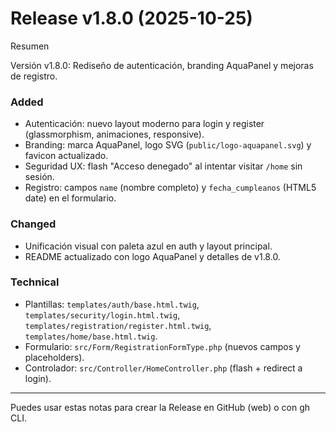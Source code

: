 # Release v1.8.0 (2025-10-25)

Resumen

Versión v1.8.0: Rediseño de autenticación, branding AquaPanel y mejoras de registro.

### Added

- Autenticación: nuevo layout moderno para login y register (glassmorphism, animaciones, responsive).
- Branding: marca AquaPanel, logo SVG (`public/logo-aquapanel.svg`) y favicon actualizado.
- Seguridad UX: flash "Acceso denegado" al intentar visitar `/home` sin sesión.
- Registro: campos `name` (nombre completo) y `fecha_cumpleanos` (HTML5 date) en el formulario.

### Changed

- Unificación visual con paleta azul en auth y layout principal.
- README actualizado con logo AquaPanel y detalles de v1.8.0.

### Technical

- Plantillas: `templates/auth/base.html.twig`, `templates/security/login.html.twig`, `templates/registration/register.html.twig`, `templates/home/base.html.twig`.
- Formulario: `src/Form/RegistrationFormType.php` (nuevos campos y placeholders).
- Controlador: `src/Controller/HomeController.php` (flash + redirect a login).

---

Puedes usar estas notas para crear la Release en GitHub (web) o con gh CLI.
